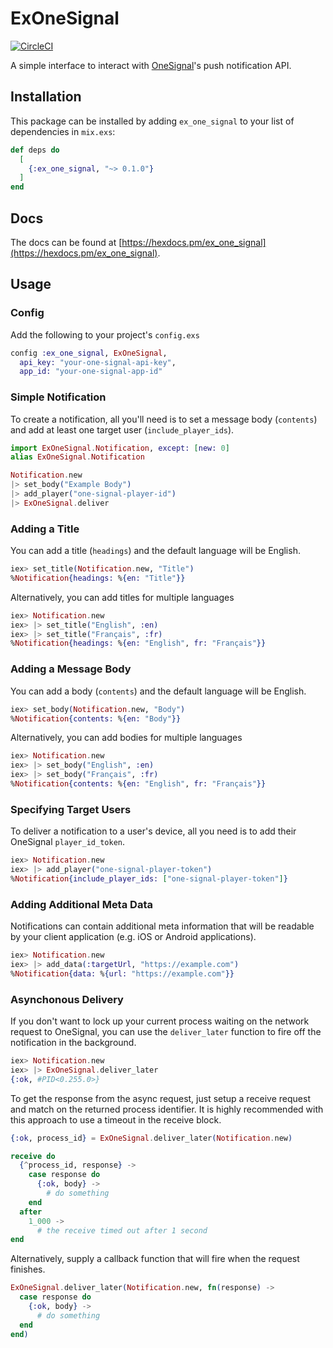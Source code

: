 # ExOneSignal
[![CircleCI](https://circleci.com/gh/logit-ai/ex_one_signal.svg?style=svg)](https://circleci.com/gh/logit-ai/ex_one_signal)

A simple interface to interact with [OneSignal](https://onesignal.com/)'s push notification API.

## Installation
This package can be installed by adding `ex_one_signal` to your list of
dependencies in `mix.exs`:

```elixir
def deps do
  [
    {:ex_one_signal, "~> 0.1.0"}
  ]
end
```

## Docs
The docs can be found at [https://hexdocs.pm/ex_one_signal](https://hexdocs.pm/ex_one_signal).

## Usage
### Config
Add the following to your project's `config.exs`
``` elixir
config :ex_one_signal, ExOneSignal,
  api_key: "your-one-signal-api-key",
  app_id: "your-one-signal-app-id"
```

### Simple Notification
To create a notification, all you'll need is to set a message body (`contents`)
and add at least one target user (`include_player_ids`).

``` elixir
import ExOneSignal.Notification, except: [new: 0]
alias ExOneSignal.Notification

Notification.new
|> set_body("Example Body")
|> add_player("one-signal-player-id")
|> ExOneSignal.deliver
```

### Adding a Title
You can add a title (`headings`) and the default language will be English.
``` elixir
iex> set_title(Notification.new, "Title")
%Notification{headings: %{en: "Title"}}
```

Alternatively, you can add titles for multiple languages
``` elixir
iex> Notification.new
iex> |> set_title("English", :en)
iex> |> set_title("Français", :fr)
%Notification{headings: %{en: "English", fr: "Français"}}
```

### Adding a Message Body
You can add a body (`contents`) and the default language will be English.
``` elixir
iex> set_body(Notification.new, "Body")
%Notification{contents: %{en: "Body"}}
```

Alternatively, you can add bodies for multiple languages
``` elixir
iex> Notification.new
iex> |> set_body("English", :en)
iex> |> set_body("Français", :fr)
%Notification{contents: %{en: "English", fr: "Français"}}
```

### Specifying Target Users
To deliver a notification to a user's device, all you need is to add their OneSignal
`player_id_token`.
``` elixir
iex> Notification.new
iex> |> add_player("one-signal-player-token")
%Notification{include_player_ids: ["one-signal-player-token"]}
```

### Adding Additional Meta Data
Notifications can contain additional meta information that will be readable by
your client application (e.g. iOS or Android applications).

``` elixir
iex> Notification.new
iex> |> add_data(:targetUrl, "https://example.com")
%Notification{data: %{url: "https://example.com"}}
```

### Asynchonous Delivery
If you don't want to lock up your current process waiting on the network request
to OneSignal, you can use the `deliver_later` function to fire off the
notification in the background.

``` elixir
iex> Notification.new
iex> |> ExOneSignal.deliver_later
{:ok, #PID<0.255.0>}
```

To get the response from the async request, just setup a receive request and
match on the returned process identifier. It is highly recommended with this
approach to use a timeout in the receive block.

``` elixir
{:ok, process_id} = ExOneSignal.deliver_later(Notification.new)

receive do
  {^process_id, response} ->
    case response do
      {:ok, body} ->
        # do something
    end
  after
    1_000 ->
      # the receive timed out after 1 second
end
```

Alternatively, supply a callback function that will fire when the request finishes.

``` elixir
ExOneSignal.deliver_later(Notification.new, fn(response) ->
  case response do
    {:ok, body} ->
      # do something
  end
end)
```
